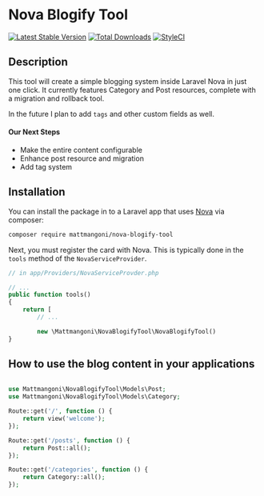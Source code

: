 # Nova Blogify Tool

[![Latest Stable Version](https://poser.pugx.org/mattmangoni/nova-blogify-tool/v/stable)](https://packagist.org/packages/mattmangoni/nova-blogify-tool) 
[![Total Downloads](https://poser.pugx.org/mattmangoni/nova-blogify-tool/downloads)](https://packagist.org/packages/mattmangoni/nova-blogify-tool) 
[![StyleCI](https://github.styleci.io/repos/146213757/shield?branch=master)](https://github.styleci.io/repos/146213757)

## Description

This tool will create a simple blogging system inside Laravel Nova in just one click.
It currently features Category and Post resources, complete with a migration and rollback tool.

In the future I plan to add `tags` and other custom fields as well.

#### Our Next Steps

* Make the entire content configurable
* Enhance post resource and migration
* Add tag system


 ## Installation

You can install the package in to a Laravel app that uses [Nova](https://nova.laravel.com) via composer:

```bash
composer require mattmangoni/nova-blogify-tool
```

Next, you must register the card with Nova. This is typically done in the `tools` method of the `NovaServiceProvider`.

```php
// in app/Providers/NovaServiceProvder.php

// ...
public function tools()
{
    return [
        // ...

        new \Mattmangoni\NovaBlogifyTool\NovaBlogifyTool()
}
```

## How to use the blog content in your applications

```php

use Mattmangoni\NovaBlogifyTool\Models\Post;
use Mattmangoni\NovaBlogifyTool\Models\Category;

Route::get('/', function () {
    return view('welcome');
});

Route::get('/posts', function () {
    return Post::all();
});

Route::get('/categories', function () {
    return Category::all();
});
```
